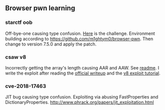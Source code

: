 ## Browser pwn learning

### starctf oob
Off-bye-one causing type confusion.
[Here](https://github.com/sixstars/starctf2019/tree/master/pwn-OOB) is the challenge.
Environment building according to https://github.com/m1ghtym0/browser-pwn.
Then change to version 7.5.0 and apply the patch.

### csaw v8
Incorrectly getting the array's length causing AAR and AAW.
See [readme](csaw-v8/README.md).
I write the exploit after reading the [official writeup](https://github.com/osirislab/CSAW-CTF-2018-Finals/blob/master/pwn/ES1337/solution.js) and the [v8 exploit tutorial](http://eternalsakura13.com/2018/05/06/v8/#%E6%BC%8F%E6%B4%9E%E5%88%A9%E7%94%A8).

### cve-2018-17463
JIT bug causing type confusion.
Exploiting via abusing FastProperties and DictionaryProperties.
http://www.phrack.org/papers/jit_exploitation.html